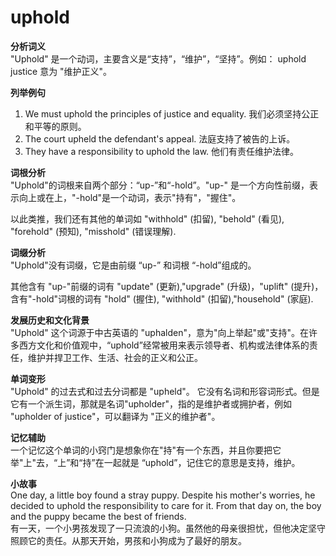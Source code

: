# uphold

**分析词义**  
"Uphold" 是一个动词，主要含义是“支持”，“维护”，“坚持”。例如： uphold justice 意为 "维护正义"。

  

**列举例句**

  

1.  We must uphold the principles of justice and equality. 我们必须坚持公正和平等的原则。
2.  The court upheld the defendant's appeal. 法庭支持了被告的上诉。
3.  They have a responsibility to uphold the law. 他们有责任维护法律。

  

**词根分析**  
"Uphold"的词根来自两个部分：“up-”和“-hold”。"up-" 是一个方向性前缀，表示向上或在上，"-hold"是一个动词，表示"持有"，"握住"。

  

以此类推，我们还有其他的单词如 "withhold" (扣留), "behold" (看见), "forehold" (预知), "misshold" (错误理解).

  

**词缀分析**  
"Uphold"没有词缀，它是由前缀 “up-” 和词根 “-hold”组成的。

  

其他含有 "up-"前缀的词有 "update" (更新),"upgrade" (升级)，"uplift" (提升)，含有"-hold"词根的词有 "hold" (握住), "withhold" (扣留),"household" (家庭).

  

**发展历史和文化背景**  
"Uphold" 这个词源于中古英语的 "uphalden"，意为"向上举起"或"支持"。在许多西方文化和价值观中，“uphold”经常被用来表示领导者、机构或法律体系的责任，维护并捍卫工作、生活、社会的正义和公正。

  

**单词变形**  
"Uphold" 的过去式和过去分词都是 "upheld"。 它没有名词和形容词形式。但是它有一个派生词，那就是名词"upholder"，指的是维护者或拥护者，例如 "upholder of justice"，可以翻译为 "正义的维护者"。

  

**记忆辅助**  
一个记忆这个单词的小窍门是想象你在"持"有一个东西，并且你要把它举"上"去，“上”和“持”在一起就是 “uphold”，记住它的意思是支持，维护。

  

**小故事**  
One day, a little boy found a stray puppy. Despite his mother's worries, he decided to uphold the responsibility to care for it. From that day on, the boy and the puppy became the best of friends.  
有一天，一个小男孩发现了一只流浪的小狗。虽然他的母亲很担忧，但他决定坚守照顾它的责任。从那天开始，男孩和小狗成为了最好的朋友。
